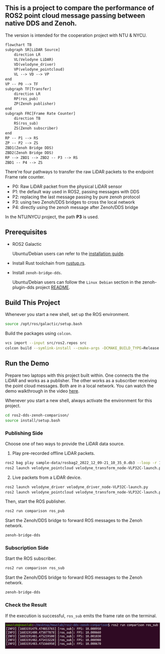 ## This is a project to compare the performance of ROS2 point cloud message passing between native DDS and Zenoh.

The version is intended for the cooperation project with NTU & NYCU.

```mermaid
flowchart TB
subgraph SR[LiDAR Source]
    direction LR
    VL(Velodyne LiDAR)
    VD(velodyne_driver)
    VP(velodyne_pointcloud)
    VL --> VD --> VP
end
VP -- P0 --> TF
subgraph TF[Transfer]
    direction LR
    RP(ros_pub)
    ZP(Zenoh publisher)
end
subgraph FRC[Frame Rate Counter]
    direction TB
    RS(ros_sub)
    ZS(Zenoh subscriber)
end
RP -- P1 --> RS
ZP -- P2 --> ZS
ZBD1(Zenoh Bridge DDS)
ZBD2(Zenoh Bridge DDS)
RP --> ZBD1 --> ZBD2 -- P3 --> RS
ZBD1 -- P4 --> ZS
```

There're four pathways to transfer the raw LiDAR packets to the
endpoint Frame rate counter.

* P0: Raw LiDAR packet from the physical LiDAR sensor
* P1: the default way used in ROS2, passing messages with DDS
* P2: replacing the last message passing by pure zenoh protocol
* P3: using two Zenoh/DDS bridges to cross the local network
* P4: directly using the zenoh message after Zenoh/DDS bridge

In the NTU/NYCU project, the path **P3** is used.

## Prerequisites

- ROS2 Galactic

  Ubuntu/Debian users can refer to the [installation guide](https://docs.ros.org/en/galactic/Installation/Ubuntu-Install-Debians.html).

- Install Rust toolchain from [rustup.rs](https://rustup.rs/).

- Install `zenoh-bridge-dds`.

  Ubuntu/Debian users can follow the `Linux Debian` section in the
  zenoh-plugin-dds project
  [README](https://github.com/eclipse-zenoh/zenoh-plugin-dds#linux-debian).


## Build This Project

Whenever you start a new shell, set up the ROS environment.

```bash
source /opt/ros/galactic/setup.bash
```

Build the packages using `colcon`.

```bash
vcs import --input src/ros2.repos src
colcon build --symlink-install --cmake-args -DCMAKE_BUILD_TYPE=Release
```

## Run the Demo

Prepare two laptops with this project built within. One connects the
the LiDAR and works as a publisher. The other works as a subscriber
receiving the point cloud messages. Both are in a local network. You
can watch the demo walkthrough in the video
[here](pic/demo-walkthrough.mp4).

Whenever you start a new shell, always activate the environment for
this project.

```bash
cd ros2-dds-zenoh-comparison/
source install/setup.bash
```

### Publishing Side

Choose one of two ways to provide the LiDAR data source.

1. Play pre-recorded offline LiDAR packets.


  ```bash
  ros2 bag play sample-data/rosbag2_2022_12_09-21_10_35_0.db3 --loop -r 1
  ros2 launch velodyne_pointcloud velodyne_transform_node-VLP32C-launch.py
  ```

2. Live packets from a LiDAR device.

  ```bash
  ros2 launch velodyne_driver velodyne_driver_node-VLP32C-launch.py 
  ros2 launch velodyne_pointcloud velodyne_transform_node-VLP32C-launch.py
  ```

Then, start the ROS publisher.


```bash
ros2 run comparison ros_pub
```

Start the Zenoh/DDS bridge to forward ROS messages to the Zenoh network.

```bash
zenoh-bridge-dds
```

### Subscription Side

Start the ROS subscriber.

```bash
ros2 run comparison ros_sub
```

Start the Zenoh/DDS bridge to forward ROS messages to the Zenoh network.

```bash
zenoh-bridge-dds
```

### Check the Result

If the execution is successful, `ros_sub` emits the frame rate on the
terminal.

![](pic/ros_pub_example.png)
